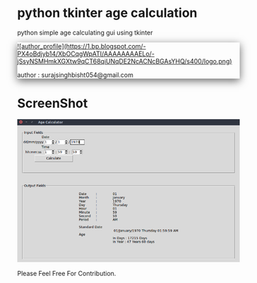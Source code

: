 # python tkinter age calculation
python simple age calculating gui using tkinter


<div style="box-shadow: 0 5px 18px rgba(0, 0, 0, 0.6);">
<a href="https://surajsinghbisht054.blogspot.com" target="_blank"> 
![author_profile](https://1.bp.blogspot.com/-PX4oBdjyb14/XbOCqgWpATI/AAAAAAAAELo/-jSsyNSMHmkXGXtw9qCT68qiUNqDE2NcACNcBGAsYHQ/s400/logo.png)
</a>
<p> author : surajsinghbisht054@gmail.com </p>
</div>



# ScreenShot

![ Screenshot](scr/test.png?raw=true "age_calculator")

Please Feel Free For Contribution.

